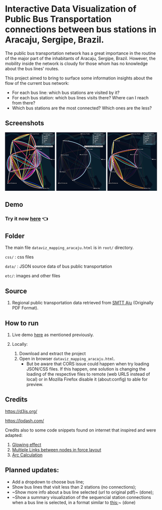 # Interactive Data Visualization of Public Bus Transportation connections between bus stations in Aracaju, Sergipe, Brazil.

The public bus transportation network has a great importance in the routine of the major part of the inhabitants of Aracaju, Sergipe, Brazil. However, the mobility inside the network is cloudy for those whom has no knowledge about the bus lines' routes.

This project aimed to bring to surface some information insights about the flow of the current bus network:
- For each bus line: which bus stations are visited by it?
- For each bus station: which bus lines visits there? Where can I reach from there?
- Which bus stations are the most connected? Which ones are the less?
  
## Screenshots
![alt screenshots](https://raw.githubusercontent.com/brunocabral/dataviz-mapping-aju/master/etc/Screenshots.jpg)
## Demo 
<a name="tryit"></a>
### Try it now [here](https://bl.ocks.org/brunocabral/raw/828ed927fdfe83a6b64dbd9dee34ead4/45a06e08c8bd8dcd8e076b0164914fa14eada363/) 👈



## Folder

The main file `dataviz_mapping_aracaju.html` is in `root/` directory.

`css/` : css files 

`data/` : JSON source data of bus public transportation

`etc/`: images and other files


## Source
   1. Regional public transportation data retrieved from [SMTT Aju](http://www.smttaju.com.br/smtt/transporte/itinerario-e-horario-dos-onibus) (Originally PDF Format).
   
## How to run

1. Live demo [here](#tryit) as mentioned previously.

2. Locally: 
   1. Download and extract the project
   2. Open in browser `dataviz_mapping_aracaju.html`.  
       - But be aware that CORS issue could happen when try loading JSON/CSS files. If this happen, one solution is changing the loading  of the respective files to remote (web URLS instead of local) or in Mozilla Firefox disable it (about:config) to able for preview. 

## Credits

https://d3js.org/
   
https://lodash.com/

Credits also to some code snippets found on internet that inspired and were adapted:
   1. [Glowing effect](https://www.visualcinnamon.com/2016/06/glow-filter-d3-visualization.html)
   2. [ Multiple Links between nodes in force layout](http://bl.ocks.org/thomasdobber/9b78824119136778052f64a967c070e0) 
   3. [Arc Calculation](https://stackoverflow.com/questions/11368339/drawing-multiple-edges-between-two-nodes-with-d3)

## Planned updates:
- Add a dropdown to choose bus line;
- Show bus lines that visit less than 2 stations (no connections);
- ~Show more info about a bus line selected (url to original pdf)~ (done);
- ~Show a summary visualization of the sequencial station connections when a bus line is selected, in a format similar to [this](https://image.winudf.com/v2/image/YmUuc3RpYl9zY3JlZW5zaG90c18xXzVlODFhMzk/screen-1.jpg?fakeurl=1&type=.jpg);~ (done) 